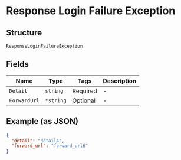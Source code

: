 
# Response Login Failure Exception

## Structure

`ResponseLoginFailureException`

## Fields

| Name | Type | Tags | Description |
|  --- | --- | --- | --- |
| `Detail` | `string` | Required | - |
| `ForwardUrl` | `*string` | Optional | - |

## Example (as JSON)

```json
{
  "detail": "detail4",
  "forward_url": "forward_url6"
}
```

